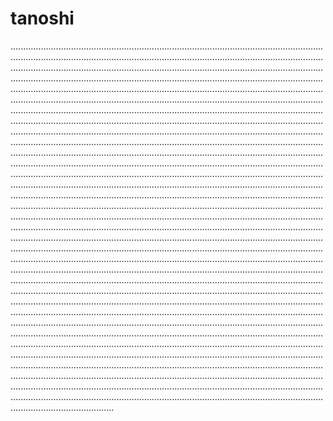 # tanoshi

.................................................................................................................................................................................................................................................................................................................................................................................................................................................................................................................................................................................................................................................................................................................................................................................................................................................................................................................................................................................................................................................................................................................................................................................................................................................................................................................................................................................................................................................................................................................................................................................................................................................................................................................................................................................................................................................................................................................................................................................................................................................................................................................................................................................................................................................................................................................................................................................................................................................................................................................................................................................................................................................................................................................................................................................................................................................................................................................................................................................................................................................................................................................................................................................................................................................................................................................................................................................................................................................................................................................................................................................................................................................................................................................................................................................................................................................................................................................................................................................................................................................................................................................................................................................................................................................................................................................................................................................................................................